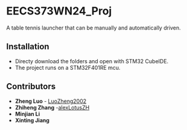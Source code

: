 # EECS373WN24_Proj

A table tennis launcher that can be manually and automatically driven. 

## Installation
- Directy download the folders and open with STM32 CubeIDE. 
- The project runs on a STM32F401RE mcu.
  
## Contributors
* **Zheng Luo** - [LuoZheng2002](https://github.com/LuoZheng2002) 
* **Zhiheng Zhang** -[alexLotusZH](https://github.com/alexLotusZH)
* **Minjian Li**
*  **Xinting Jiang**
